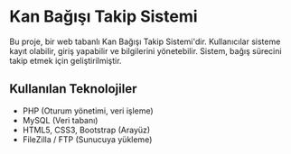 # Kan Bağışı Takip Sistemi

Bu proje, bir web tabanlı Kan Bağışı Takip Sistemi'dir. Kullanıcılar sisteme kayıt olabilir, giriş yapabilir ve bilgilerini yönetebilir. Sistem, bağış sürecini takip etmek için geliştirilmiştir.

## Kullanılan Teknolojiler

- PHP (Oturum yönetimi, veri işleme)
- MySQL (Veri tabanı)
- HTML5, CSS3, Bootstrap (Arayüz)
- FileZilla / FTP (Sunucuya yükleme)
